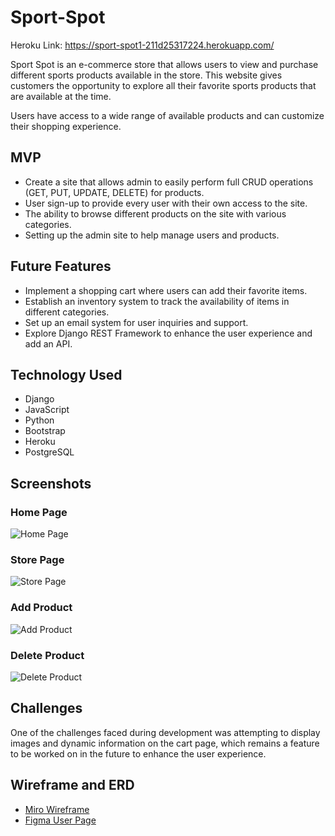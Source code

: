 # Sport-Spot

Heroku Link: https://sport-spot1-211d25317224.herokuapp.com/

Sport Spot is an e-commerce store that allows users to view and purchase different sports products available in the store. This website gives customers the opportunity to explore all their favorite sports products that are available at the time.

Users have access to a wide range of available products and can customize their shopping experience.

## MVP

- Create a site that allows admin to easily perform full CRUD operations (GET, PUT, UPDATE, DELETE) for products.
- User sign-up to provide every user with their own access to the site.
- The ability to browse different products on the site with various categories.
- Setting up the admin site to help manage users and products.

## Future Features

- Implement a shopping cart where users can add their favorite items.
- Establish an inventory system to track the availability of items in different categories.
- Set up an email system for user inquiries and support.
- Explore Django REST Framework to enhance the user experience and add an API.

## Technology Used

- Django
- JavaScript
- Python
- Bootstrap
- Heroku
- PostgreSQL

## Screenshots

### Home Page
![Home Page](https://user-images.githubusercontent.com/16377912/196182129-40785a85-15d4-4d71-b6ca-f24bc22903a1.png)

### Store Page
![Store Page](https://user-images.githubusercontent.com/16377912/196182206-07900563-2a8c-4a3d-8b6d-6f08df1a7120.png)

### Add Product
![Add Product](https://user-images.githubusercontent.com/16377912/196182368-6071dc60-3340-4b43-bfe6-c00cb0258e01.png)

### Delete Product
![Delete Product](https://user-images.githubusercontent.com/16377912/196182253-5da8b0b0-a109-4f13-b60c-25691d03d165.png)

## Challenges

One of the challenges faced during development was attempting to display images and dynamic information on the cart page, which remains a feature to be worked on in the future to enhance the user experience.

## Wireframe and ERD

- [Miro Wireframe](https://miro.com/app/board/uXjVPP0z3NM=/?share_link_id=951225544806)
- [Figma User Page](https://www.figma.com/file/IO4gmTcLlXw0rMDUeBn27P/User-Page?node-id=0%3A1)

